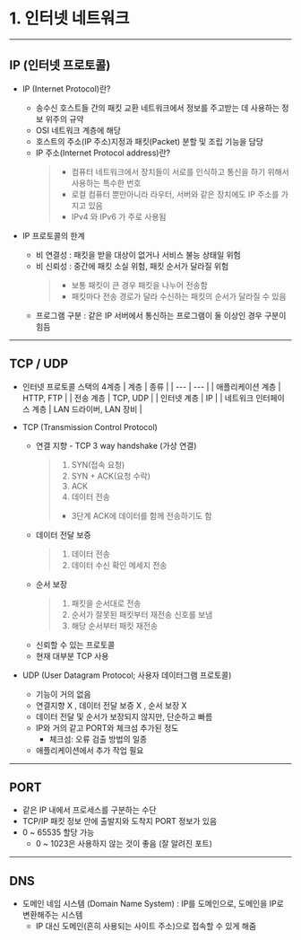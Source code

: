 # 1. 인터넷 네트워크
-----------------

## IP (인터넷 프로토콜)
* IP (Internet Protocol)란?
  * 송수신 호스트들 간의 패킷 교환 네트워크에서 정보를 주고받는 데 사용하는 정보 위주의 규약
  * OSI 네트워크 계층에 해당
  * 호스트의 주소(IP 주소)지정과 패킷(Packet) 분할 및 조립 기능을 담당
  * IP 주소(Internet Protocol address)란?
    > * 컴퓨터 네트워크에서 장치들이 서로를 인식하고 통신을 하기 위해서 사용하는 특수한 번호
    > * 로컬 컴퓨터 뿐만아니라 라우터, 서버와 같은 장치에도 IP 주소를 가지고 있음
    > * IPv4 와 IPv6 가 주로 사용됨

* IP 프로토콜의 한계
  * 비 연결성 : 패킷을 받을 대상이 없거나 서비스 불능 상태일 위험
  * 비 신뢰성 : 중간에 패킷 소실 위험, 패킷 순서가 달라질 위험
    > * 보통 패킷이 큰 경우 패킷을 나누어 전송함
    > * 패킷마다 전송 경로가 달라 수신하는 패킷의 순서가 달라질 수 있음
  * 프로그램 구분 : 같은 IP 서버에서 통신하는 프로그램이 둘 이상인 경우 구분이 힘듬
---

## TCP / UDP
* 인터넷 프로토콜 스택의 4계층
  | 계층 | 종류 |
  | --- | --- |
  | 애플리케이션 계층 | HTTP, FTP |
  | 전송 계층 | TCP, UDP |
  | 인터넷 계층 | IP |
  | 네트워크 인터페이스 계층 | LAN 드라이버, LAN 장비 |

* TCP (Transmission Control Protocol)
  * 연결 지향 - TCP 3 way handshake (가상 연결)
    > 1. SYN(접속 요청)
    > 2. SYN + ACK(요청 수락)
    > 3. ACK
    > 4. 데이터 전송
    > * 3단계 ACK에 데이터를 함께 전송하기도 함
  * 데이터 전달 보증
    > 1. 데이터 전송
    > 2. 데이터 수신 확인 메세지 전송
  * 순서 보장
    > 1. 패킷을 순서대로 전송
    > 2. 순서가 잘못된 패킷부터 재전송 신호를 보냄
    > 3. 해당 순서부터 패킷 재전송
  * 신뢰할 수 있는 프로토콜
  * 현재 대부분 TCP 사용

* UDP (User Datagram Protocol; 사용자 데이터그램 프로토콜)
  * 기능이 거의 없음
  * 연결지향 X , 데이터 전달 보증 X , 순서 보장 X
  * 데이터 전달 및 순서가 보장되지 않지만, 단순하고 빠름
  * IP와 거의 같고 PORT와 체크섬 추가된 정도
    * 체크섬: 오류 검출 방법의 일종
  * 애플리케이션에서 추가 작업 필요
---

## PORT
* 같은 IP 내에서 프로세스를 구분하는 수단
* TCP/IP 패킷 정보 안에 출발지와 도착지 PORT 정보가 있음
* 0 ~ 65535 할당 가능
  * 0 ~ 1023은 사용하지 않는 것이 좋음 (잘 알려진 포트)
---
## DNS
* 도메인 네임 시스템 (Domain Name System)
: IP를 도메인으로, 도메인을 IP로 변환해주는 시스템
  * IP 대신 도메인(흔히 사용되는 사이트 주소)으로 접속할 수 있게 해줌
